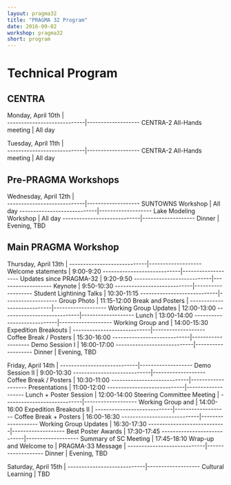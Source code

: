 ```yaml
---
layout: pragma32
title: "PRAGMA 32 Program"
date: 2016-09-02
workshop: pragma32
short: program
---
```


# Technical Program 

## CENTRA


Monday, April 10th          |        
----------------------------|-------------------
CENTRA-2 All-Hands meeting  | All day



Tuesday, April 11th         |        
----------------------------|-------------------
CENTRA-2 All-Hands meeting  | All day


## Pre-PRAGMA Workshops


Wednesday, April 12th       |        
----------------------------|-------------------
SUNTOWNS Workshop           | All day
----------------------------|-------------------
Lake Modeling Workshop      | All day
----------------------------|-------------------
Dinner                      | Evening, TBD


## Main PRAGMA Workshop


Thursday, April 13th        |
----------------------------|-------------------
Welcome statements          | 9:00-9:20
----------------------------|-------------------
Updates since PRAGMA-32     | 9:20-9:50
----------------------------|-------------------
Keynote                     | 9:50-10:30
----------------------------|-------------------
Student Lightining Talks    | 10:30-11:15
----------------------------|-------------------
Group Photo                 | 11:15-12:00
Break and Posters           |
----------------------------|-------------------
Working Group Updates       | 12:00-13:00
----------------------------|-------------------
Lunch                       | 13:00-14:00
----------------------------|-------------------
Working Group and           | 14:00-15:30
Expedition Breakouts        |
----------------------------|-------------------
Coffee Break / Posters      | 15:30-16:00
----------------------------|-------------------
Demo Session I              | 16:00-17:00
----------------------------|-------------------
Dinner                      | Evening, TBD



Friday, April 14th          |
----------------------------|-------------------
Demo Session II             | 9:00-10:30
----------------------------|-------------------
Coffee Break / Posters      | 10:30-11:00
----------------------------|-------------------
Presentations               | 11:00-12:00
----------------------------|-------------------
Lunch + Poster Session      | 12:00-14:00
Steering Committee Meeting  |
----------------------------|-------------------
Working Group and           | 14:00-16:00
Expedition Breakouts II     |
----------------------------|-------------------
Coffee Break + Posters      | 16:00-16:30
----------------------------|-------------------
Working Group Updates       | 16:30-17:30
----------------------------|-------------------
Best Poster Awards          | 17:30-17:45
----------------------------|-------------------
Summary of SC Meeting       | 17:45-18:10
Wrap-up and Welcome to      |
PRAGMA-33 Message           |
----------------------------|-------------------
Dinner                      | Evening, TBD



Saturday, April 15th        |
----------------------------|-------------------
Cultural Learning           | TBD


